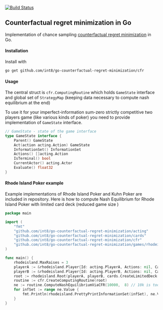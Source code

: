 [![Build Status](https://travis-ci.org/int8/go-counterfactual-regret-minimization.svg?branch=master)](https://travis-ci.org/int8/go-counterfactual-regret-minimization)

## Counterfactual regret minimization in Go  


Implementation of chance sampling [counterfactual regret minimization](https://int8.io/counterfactual-regret-minimization-for-poker-ai/) in Go.

 #### Installation 
 Install with 
 ```bash
 go get github.com/int8/go-counterfactual-regret-minimization/cfr
 ```
 
 
 
#### Usage 

The central struct is ```cfr.ComputingRoutine``` which holds ```GameState``` interface and global set of ```StrategyMap``` (keeping data necessary to compute nash equilibrium at the end) 

To use it for your imperfect-information sum-zero strictly competitive two players game (like various kinds of poker) you need to provide implementation of ```GameState``` interface.


```go
// GameState - state of the game interface
type GameState interface {
	Parent() GameState
	Act(action acting.Action) GameState
	InformationSet() InformationSet
	Actions() []acting.Action
	IsTerminal() bool
	CurrentActor() acting.Actor
	Evaluate() float32
}
```

#### Rhode Island Poker example 
Example implementations of Rhode Island Poker and Kuhn Poker are included in repository. Here is how to compute Nash Equilibrium for Rhode Island Poker with limited card deck (reduced game size )

```go 
package main

import (
	"fmt"
	"github.com/int8/go-counterfactual-regret-minimization/acting"
	"github.com/int8/go-counterfactual-regret-minimization/cards"
	"github.com/int8/go-counterfactual-regret-minimization/cfr"
	"github.com/int8/go-counterfactual-regret-minimization/games/rhodeisland"
)

func main() {
	rhodeisland.MaxRaises = 3
	playerA := &rhodeisland.Player{Id: acting.PlayerA, Actions: nil, Card: nil, Stack: 1000.}
	playerB := &rhodeisland.Player{Id: acting.PlayerB, Actions: nil, Card: nil, Stack: 1000.}
	root := rhodeisland.Root(playerA, playerB, cards.CreateLimitedDeck(cards.C10, true))
	routine := cfr.CreateComputingRoutine(root)
	ne := routine.ComputeNashEquilibriumViaCFR(10000,  8) // 10k is too small for sure 
	for infSet := range ne.Value {
		fmt.Println(rhodeisland.PrettyPrintInformationSet(infSet), ne.Value[infSet])
	}
}

```